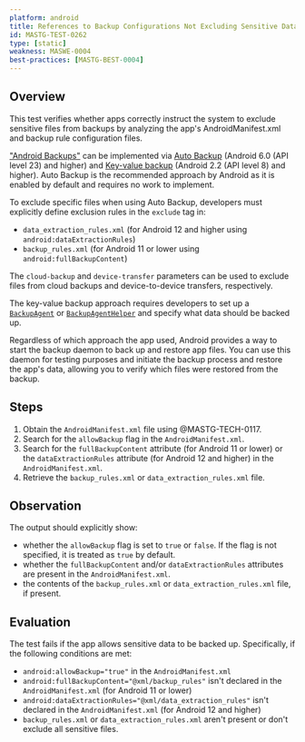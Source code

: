 ```yaml
---
platform: android
title: References to Backup Configurations Not Excluding Sensitive Data
id: MASTG-TEST-0262
type: [static]
weakness: MASWE-0004
best-practices: [MASTG-BEST-0004]
---
```


## Overview

This test verifies whether apps correctly instruct the system to exclude sensitive files from backups by analyzing the app's AndroidManifest.xml and backup rule configuration files.

["Android Backups"](../../../Document/0x05d-Testing-Data-Storage.md/#backups) can be implemented via [Auto Backup](https://developer.android.com/identity/data/autobackup) (Android 6.0 (API level 23) and higher) and [Key-value backup](https://developer.android.com/identity/data/keyvaluebackup) (Android 2.2 (API level 8) and higher). Auto Backup is the recommended approach by Android as it is enabled by default and requires no work to implement.

To exclude specific files when using Auto Backup, developers must explicitly define exclusion rules in the `exclude` tag in:

- `data_extraction_rules.xml` (for Android 12 and higher using `android:dataExtractionRules`)
- `backup_rules.xml` (for Android 11 or lower using `android:fullBackupContent`)

The `cloud-backup` and `device-transfer` parameters can be used to exclude files from cloud backups and device-to-device transfers, respectively.

The key-value backup approach requires developers to set up a [`BackupAgent`](https://developer.android.com/identity/data/keyvaluebackup#BackupAgent) or [`BackupAgentHelper`](https://developer.android.com/identity/data/keyvaluebackup#BackupAgentHelper) and specify what data should be backed up.

Regardless of which approach the app used, Android provides a way to start the backup daemon to back up and restore app files. You can use this daemon for testing purposes and initiate the backup process and restore the app's data, allowing you to verify which files were restored from the backup.

## Steps

1. Obtain the `AndroidManifest.xml` file using @MASTG-TECH-0117.
2. Search for the `allowBackup` flag in the `AndroidManifest.xml`.
3. Search for the `fullBackupContent` attribute (for Android 11 or lower) or the `dataExtractionRules` attribute (for Android 12 and higher) in the `AndroidManifest.xml`.
4. Retrieve the `backup_rules.xml` or `data_extraction_rules.xml` file.

## Observation

The output should explicitly show:

- whether the `allowBackup` flag is set to `true` or `false`. If the flag is not specified, it is treated as `true` by default.
- whether the `fullBackupContent` and/or `dataExtractionRules` attributes are present in the `AndroidManifest.xml`.
- the contents of the `backup_rules.xml` or `data_extraction_rules.xml` file, if present.

## Evaluation

The test fails if the app allows sensitive data to be backed up. Specifically, if the following conditions are met:

- `android:allowBackup="true"` in the `AndroidManifest.xml`
- `android:fullBackupContent="@xml/backup_rules"` isn't declared in the `AndroidManifest.xml` (for Android 11 or lower)
- `android:dataExtractionRules="@xml/data_extraction_rules"` isn't declared in the `AndroidManifest.xml` (for Android 12 and higher)
- `backup_rules.xml` or `data_extraction_rules.xml` aren't present or don't exclude all sensitive files.
